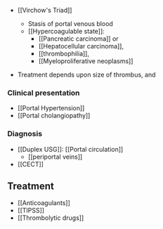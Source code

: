 - [[Virchow's Triad]]
	- Stasis of portal venous blood
	- [[Hypercoagulable state]]: 
		- [[Pancreatic carcinoma]] or 
		- [[Hepatocellular carcinoma]], 
		- [[thrombophilia]], 
		- [[Myeloproliferative neoplasms]] 

- Treatment depends upon size of thrombus, and 

### Clinical presentation
- [[Portal Hypertension]] 
- [[Portal cholangiopathy]]

### Diagnosis
- [[Duplex USG]]: [[Portal circulation]] 
	- [[periportal veins]]
- [[CECT]] 


## Treatment
- [[Anticoagulants]]
- [[TIPSS]]
- [[Thrombolytic drugs]]


